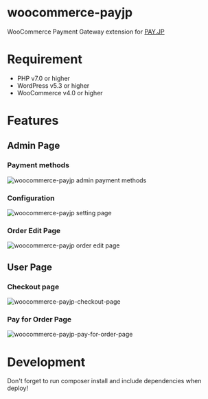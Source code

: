 # woocommerce-payjp
WooCommerce Payment Gateway extension for [PAY.JP](https://pay.jp)

# Requirement

- PHP v7.0 or higher
- WordPress v5.3 or higher
- WooCommerce v4.0 or higher

# Features

## Admin Page

### Payment methods

<img src="https://res.cloudinary.com/bravemaster/image/upload/v1585845979/payjp-payment-methods-woocommerce-extension_hb2tvs.png" alt="woocommerce-payjp admin payment methods"/>

### Configuration

<img src="https://res.cloudinary.com/bravemaster/image/upload/v1585845966/wocommerce-payjp-setting-page_pmkqem.png" alt="woocommerce-payjp setting page" />

### Order Edit Page

<img src="https://res.cloudinary.com/bravemaster/image/upload/v1585845966/woocommerce-payjp-order-edit-page_pnpoua.png" alt="woocommerce-payjp order edit page" />

## User Page

### Checkout page

<img src="https://res.cloudinary.com/bravemaster/image/upload/v1585845966/woocommerce-payjp-checkout-page_ltfny9.png" alt="woocommerce-payjp-checkout-page" />

### Pay for Order Page

<img src="https://res.cloudinary.com/bravemaster/image/upload/v1585845965/woocommerce-payjp-pay-for-order-page_baai2x.png" alt="woocommerce-payjp-pay-for-order-page" />

# Development

Don't forget to run composer install and include dependencies when deploy!
